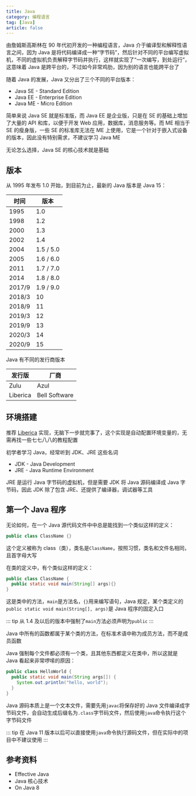 ```yaml
---
title: Java
category: 编程语言
tag: [Java]
article: false
---
```


由詹姆斯高斯林在 90 年代初开发的一种编程语言，Java 介于编译型和解释性语言之间，因为 Java 是将代码编译成一种“字节码”，然后针对不同的平台编写虚拟机，不同的虚拟机负责解释字节码并执行，这样就实现了“一次编写，到处运行”，这意味着 Java 是跨平台的，不过如今非常鸡肋，因为别的语言也能跨平台了

随着 Java 的发展，Java 又分出了三个不同的平台版本：

+ Java SE - Standard Edition
+ Java EE - Enterprise Edition
+ Java ME - Micro Edition

简单来说 Java SE 就是标准版，而 Java EE 是企业版，只是在 SE 的基础上增加了大量的 API 和库，以便于开发 Web 应用，数据库，消息服务等。而 ME 相当于 SE 的瘦身版，一些 SE 的标准库无法在 ME 上使用，它是一个针对于嵌入式设备的版本，因此没有特别需求，不建议学习 Java ME

无论怎么选择，Java SE 的核心技术就是基础

## 版本

从 1995 年发布 1.0 开始，到目前为止，最新的 Java 版本是 Java 15：

| 时间   | 版本      |
| ------ | --------- |
| 1995   | 1.0       |
| 1998   | 1.2       |
| 2000   | 1.3       |
| 2002   | 1.4       |
| 2004   | 1.5 / 5.0 |
| 2005   | 1.6 / 6.0 |
| 2011   | 1.7 / 7.0 |
| 2014   | 1.8 / 8.0 |
| 2017/9 | 1.9 / 9.0 |
| 2018/3 | 10        |
| 2018/9 | 11        |
| 2019/3 | 12        |
| 2019/9 | 13        |
| 2020/3 | 14        |
| 2020/9 | 15        |

Java 有不同的发行商版本

| 发行版   | 厂商          |
| -------- | ------------- |
| Zulu     | Azul          |
| Liberica | Bell Software |

## 环境搭建

推荐 [Liberica](https://bell-sw.com/pages/downloads/#/java-11-lts) 实现，无脑下一步就完事了，这个实现是自动配置环境变量的，无需再找一些七七八八的教程配置

初学者学习 Java，经常听到 JDK、JRE 这些名词

+ JDK - Java Development
+ JRE - Java Runtime Environment

JRE 是运行 Java 字节码的虚拟机，但是需要 JDK 将 Java 源码编译成 Java 字节码，因此 JDK 除了包含 JRE、还提供了编译器，调试器等工具

## 第一个 Java 程序

无论如何，在一个 Java 源代码文件中中总是能找到一个类似这样的定义：

```java
public class ClassName {}
```

这个定义被称为 class（类），类名是`ClassName`，按照习惯，类名和文件名相同，且首字母大写

在类的定义中，有个类似这样的定义：

```java
public class ClassName {
  public static void main(String[] args){}
}
```

这是类中的方法，`main`是方法名，`{}`用来编写语句，Java 规定，某个类定义的`public static void main(String[], args)`是 Java 程序的固定入口

::: tip
从 1.4 及以后的版本中强制了`main`方法必须声明为`public`
:::

Java 中所有的函数都属于某个类的方法，在标准术语中称为成员方法，而不是成员函数

Java 强制每个文件都必须有一个类，且其他东西都定义在类中，所以这就是 Java 看起来非常啰嗦的原因：

```java
public class HelloWorld {
  public static void main(String args[]) {
    System.out.println("hello, world");
  }
}
```

Java 源码本质上是一个文本文件，需要先用`javac`将保存好的 Java 文件编译成字节码文件，会自动生成后缀名为`.class`字节码文件，然后使用`java`命令执行这个字节码文件

::: tip
在 Java 11 版本以后可以直接使用`java`命令执行源码文件，但在实际中的项目中不建议使用
:::

## 参考资料

+ Effective Java
+ Java 核心技术
+ On Java 8
